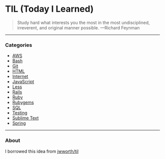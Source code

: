 # TIL (Today I Learned)

> Study hard what interests you the most in the most undisciplined, irreverent,
> and original manner possible. —Richard Feynman


---

### Categories

- [AWS](aws)
- [Bash](command)
- [Git](git)
- [HTML](html)
- [Internet](internet)
- [JavaScript](javascript)
- [Less](less)
- [Rails](rails)
- [Ruby](ruby)
- [Rubygems](rubygems)
- [SQL](sql)
- [Testing](testing)
- [Sublime Text](sublime)
- [Spring](spring)

---

### About

I borrowed this idea from [jwworth/til](https://github.com/jwworth/til)
